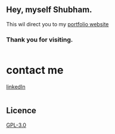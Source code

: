 ## Hey, myself Shubham.
This wil direct you to my [portfolio website](https://shubham-0a.github.io/Shubham-Portfolio/)
### Thank you for visiting.
```bash

```
# contact me
[linkedIn](https://www.linkedin.com/in/shubham-kumar-98067b201/)
```bash

```
## Licence
[GPL-3.0](https://github.com/Shubham-0a/About-me/blob/main/LICENSE)
